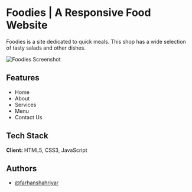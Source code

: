 
# Foodies | A Responsive Food Website

Foodies is a site dedicated to quick meals. This shop has a wide selection of tasty salads and other dishes.

![Foodies Screenshot](https://freeimage.host/i/HAJYDjs)

## Features

- Home 
- About 
- Services
- Menu
- Contact Us


## Tech Stack

**Client:** HTML5, CSS3, JavaScript

## Authors

- [@farhanshahriyar](https://github.com/farhanshahriyar)

